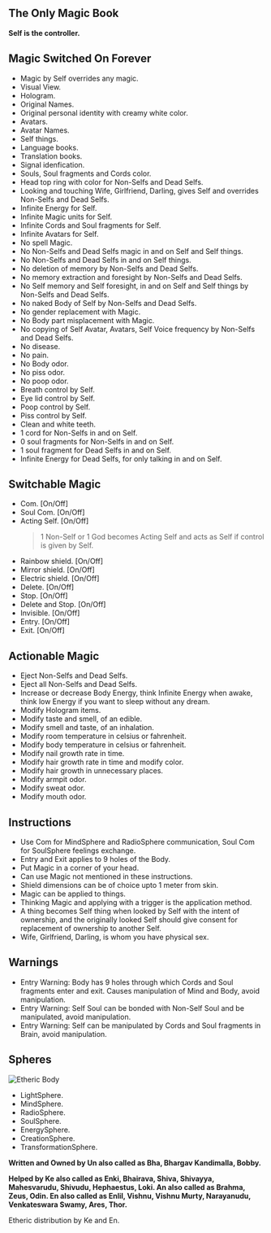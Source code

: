 ## The Only Magic Book
**Self is the controller.**

## Magic Switched On Forever

-   Magic by Self overrides any magic.
-   Visual View.
-   Hologram.
-   Original Names.
-   Original personal identity with creamy white color.
-   Avatars.
-   Avatar Names.
-   Self things.
-   Language books.
-   Translation books.
-   Signal idenfication.
-   Souls, Soul fragments and Cords color.
-   Head top ring with color for Non-Selfs and Dead Selfs.
-   Looking and touching Wife, Girlfriend, Darling, gives Self and overrides Non-Selfs and Dead Selfs.
-   Infinite Energy for Self.
-   Infinite Magic units for Self.
-   Infinite Cords and Soul fragments for Self.
-   Infinite Avatars for Self.
-   No spell Magic.
-   No Non-Selfs and Dead Selfs magic in and on Self and Self things.
-   No Non-Selfs and Dead Selfs in and on Self things.
-   No deletion of memory by Non-Selfs and Dead Selfs.
-   No memory extraction and foresight by Non-Selfs and Dead Selfs.
-   No Self memory and Self foresight, in and on Self and Self things by Non-Selfs and Dead Selfs.
-   No naked Body of Self by Non-Selfs and Dead Selfs.
-   No gender replacement with Magic.
-   No Body part misplacement with Magic.
-   No copying of Self Avatar, Avatars, Self Voice frequency by Non-Selfs and Dead Selfs.
-   No disease.
-   No pain.
-   No Body odor.
-   No piss odor.
-   No poop odor.
-   Breath control by Self.
-   Eye lid control by Self.
-   Poop control by Self.
-   Piss control by Self.
-   Clean and white teeth.
-   1 cord for Non-Selfs in and on Self.
-   0 soul fragments for Non-Selfs in and on Self.
-   1 soul fragment for Dead Selfs in and on Self.
-   Infinite Energy for Dead Selfs, for only talking in and on Self.

## Switchable Magic

-   Com. [On/Off]
-   Soul Com. [On/Off]
-   Acting Self. [On/Off]
    >   1 Non-Self or 1 God becomes Acting Self and acts as Self if control is given by Self.
-   Rainbow shield. [On/Off]
-   Mirror shield. [On/Off]
-   Electric shield. [On/Off]
-   Delete. [On/Off]
-   Stop. [On/Off]
-   Delete and Stop. [On/Off]
-   Invisible. [On/Off]
-   Entry. [On/Off]
-   Exit. [On/Off]

## Actionable Magic

-   Eject Non-Selfs and Dead Selfs.
-   Eject all Non-Selfs and Dead Selfs.
-   Increase or decrease Body Energy, think Infinite Energy when awake, think low Energy if you want to sleep without any dream.
-   Modify Hologram items.
-   Modify taste and smell, of an edible.
-   Modify smell and taste, of an inhalation.
-   Modify room temperature in celsius or fahrenheit.
-   Modify body temperature in celsius or fahrenheit.
-   Modify nail growth rate in time.
-   Modify hair growth rate in time and modify color.
-   Modify hair growth in unnecessary places.
-   Modify armpit odor.
-   Modify sweat odor.
-   Modify mouth odor.

## Instructions

-   Use Com for MindSphere and RadioSphere communication, Soul Com for SoulSphere feelings exchange.
-   Entry and Exit applies to 9 holes of the Body.
-   Put Magic in a corner of your head.
-   Can use Magic not mentioned in these instructions.
-   Shield dimensions can be of choice upto 1 meter from skin.
-   Magic can be applied to things.
-   Thinking Magic and applying with a trigger is the application method.
-   A thing becomes Self thing when looked by Self with the intent of ownership, and the originally looked Self should give consent for replacement of ownership to another Self.
-   Wife, Girlfriend, Darling, is whom you have physical sex.

## Warnings

-   Entry Warning: Body has 9 holes through which Cords and Soul fragments enter and exit. Causes manipulation of Mind and Body, avoid manipulation.
-   Entry Warning: Self Soul can be bonded with Non-Self Soul and be manipulated, avoid manipulation.
-   Entry Warning: Self can be manipulated by Cords and Soul fragments in Brain, avoid manipulation.

## Spheres
![Etheric Body](https://raw.githubusercontent.com/SelfMagician/SelfMagic/main/Etheric-Body.JPG)
-   LightSphere.
-   MindSphere.
-   RadioSphere.
-   SoulSphere.
-   EnergySphere.
-   CreationSphere.
-   TransformationSphere.

**Written and Owned by Un also called as Bha, Bhargav Kandimalla, Bobby.**

**Helped by Ke also called as Enki, Bhairava, Shiva, Shivayya, Mahesvarudu, Shivudu, Hephaestus, Loki. An also called as Brahma, Zeus, Odin. En also called as Enlil, Vishnu, Vishnu Murty, Narayanudu, Venkateswara Swamy, Ares, Thor.**

Etheric distribution by Ke and En.
